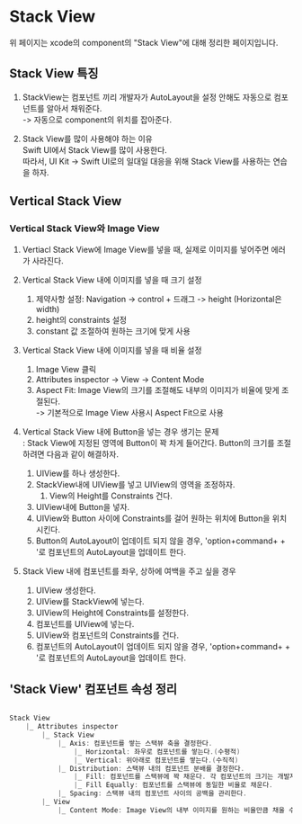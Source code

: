 # Stack View
 위 페이지는 xcode의 component의 "Stack View"에 대해 정리한 페이지입니다.    
       
 ## Stack View 특징     
 1. StackView는 컴포넌트 끼리 개발자가 AutoLayout을 설정 안해도 자동으로 컴포넌트를 알아서 채워준다.     
 -> 자동으로 component의 위치를 잡아준다.       
 
 2. Stack View를 많이 사용해야 하는 이유    
 Swift UI에서 Stack View를 많이 사용한다.    
 따라서, UI Kit -> Swift UI로의 일대일 대응을 위해 Stack View를 사용하는 연습을 하자.     
 
 ## Vertical Stack View 
 ### Vertical Stack View와 Image View 
 1. Vertiacl Stack View에 Image View를 넣을 때, 실제로 이미지를 넣어주면 에러가 사라진다.   
 
 2. Vertical Stack View 내에 이미지를 넣을 때 크기 설정      
    1) 제약사항 설정: Navigation -> control + 드래그 -> height (Horizontal은 width)     
    2) height의 constraints 설정     
    3) constant 값 조절하여 원하는 크기에 맞게 사용     
       
3. Vertical Stack View 내에 이미지를 넣을 때 비율 설정     
    1) Image View 클릭      
    2) Attributes inspector -> View -> Content Mode      
    3) Aspect Fit: Image View의 크기를 조절해도 내부의 이미지가 비율에 맞게 조절된다.     
    -> 기본적으로 Image View 사용시 Aspect Fit으로 사용       
    
4. Vertical Stack View 내에 Button을 넣는 경우 생기는 문제      
: Stack View에 지정된 영역에 Button이 꽉 차게 들어간다. Button의 크기를 조절하려면 다음과 같이 해결하자.     
    1) UIView를 하나 생성한다.      
    2) StackView내에 UIView를 넣고 UIView의 영역을 조정하자.     
        1) View의 Height를 Constraints 건다.   
    3) UIView내에 Button을 넣자.    
    4) UIView와 Button 사이에 Constraints를 걸어 원하는 위치에 Button을 위치시킨다.     
    5) Button의 AutoLayout이 업데이트 되지 않을 경우, 'option+command+ + '로 컴포넌트의 AutoLayout을 업데이트 한다.      
       
5. Stack View 내에 컴포넌트를 좌우, 상하에 여백을 주고 싶을 경우      
    1) UIView 생성한다.      
    2) UIView를 StackView에 넣는다.      
    3) UIView의 Height에 Constraints를 설정한다.      
    4) 컴포넌트를 UIView에 넣는다.      
    5) UIView와 컴포넌트의 Constraints를 건다.      
    6) 컴포넌트의 AutoLayout이 업데이트 되지 않을 경우, 'option+command+ + '로 컴포넌트의 AutoLayout을 업데이트 한다. 
    
## 'Stack View' 컴포넌트 속성 정리     
```swift

Stack View      
    |_ Attributes inspector     
        |_ Stack View   
            |_ Axis: 컴포넌트를 쌓는 스택뷰 축을 결정한다.      
                |_ Horizontal: 좌우로 컴포넌트를 쌓는다.(수평적)      
                |_ Vertical: 위아래로 컴포넌트를 쌓는다.(수직적)   
            |_ Distribution: 스택뷰 내의 컴포넌트 분배를 결정한다.     
                |_ Fill: 컴포넌트를 스택뷰에 꽉 채운다. 각 컴포넌트의 크기는 개발자가 제약사항을 걸어 결정한다.     
                |_ Fill Equally: 컴포넌트를 스택뷰에 동일한 비율로 채운다.     
            |_ Spacing: 스택뷰 내의 컴포넌트 사이의 공백을 관리한다.      
        |_ View     
            |_ Content Mode: Image View의 내부 이미지를 원하는 비율만큼 채울 수 있다.     
```

    



